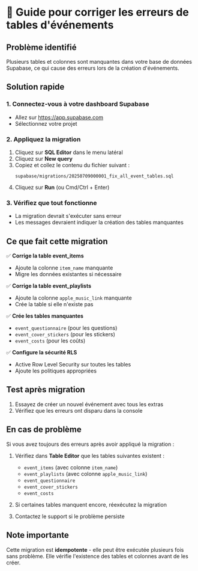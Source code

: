# 🔧 Guide pour corriger les erreurs de tables d'événements

## Problème identifié

Plusieurs tables et colonnes sont manquantes dans votre base de données Supabase, ce qui cause des erreurs lors de la création d'événements.

## Solution rapide

### 1. Connectez-vous à votre dashboard Supabase
- Allez sur https://app.supabase.com
- Sélectionnez votre projet

### 2. Appliquez la migration
1. Cliquez sur **SQL Editor** dans le menu latéral
2. Cliquez sur **New query**
3. Copiez et collez le contenu du fichier suivant :
   ```
   supabase/migrations/20250709000001_fix_all_event_tables.sql
   ```
4. Cliquez sur **Run** (ou Cmd/Ctrl + Enter)

### 3. Vérifiez que tout fonctionne
- La migration devrait s'exécuter sans erreur
- Les messages devraient indiquer la création des tables manquantes

## Ce que fait cette migration

✅ **Corrige la table event_items**
- Ajoute la colonne `item_name` manquante
- Migre les données existantes si nécessaire

✅ **Corrige la table event_playlists**
- Ajoute la colonne `apple_music_link` manquante
- Crée la table si elle n'existe pas

✅ **Crée les tables manquantes**
- `event_questionnaire` (pour les questions)
- `event_cover_stickers` (pour les stickers)
- `event_costs` (pour les coûts)

✅ **Configure la sécurité RLS**
- Active Row Level Security sur toutes les tables
- Ajoute les politiques appropriées

## Test après migration

1. Essayez de créer un nouvel événement avec tous les extras
2. Vérifiez que les erreurs ont disparu dans la console

## En cas de problème

Si vous avez toujours des erreurs après avoir appliqué la migration :

1. Vérifiez dans **Table Editor** que les tables suivantes existent :
   - `event_items` (avec colonne `item_name`)
   - `event_playlists` (avec colonne `apple_music_link`)
   - `event_questionnaire`
   - `event_cover_stickers`
   - `event_costs`

2. Si certaines tables manquent encore, réexécutez la migration

3. Contactez le support si le problème persiste

## Note importante

Cette migration est **idempotente** - elle peut être exécutée plusieurs fois sans problème. Elle vérifie l'existence des tables et colonnes avant de les créer.